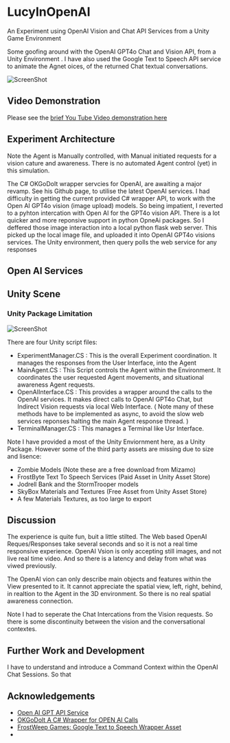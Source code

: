 # LucyInOpenAI
An Experiment using OpenAI Vision and Chat API Services from a Unity Game Environment 

Some goofing around with the OpenAI GPT4o Chat and Vision API, from a Unity Environment .
I have also used the Google Text to Speech API service to animate the Agnet oices, of the returned Chat textual conversations. 

![ScreenShot](OverviewPic2.PNG)

## Video Demonstration ##
Please see the [brief You Tube Video demonstration here](https://www.youtube.com/watch?v=rAbuMg2NdRY)  


## Experiment Architecture ##


Note the Agent is Manually controlled, with Manual initiated requests for a vision cature and awareness. There is no automated Agent control (yet) in this simulation.  

The C# OKGoDoIt wrapper servcies for OpenAI, are awaiting a major revamp. See his Github page, to utilise the latest OpenAI services. I had difficulty in getting the current provided C# wrapper API, to work with the Open AI GPT4o vision (image upload) models. So being impatient, I reverted to a pyhton intercation with Open AI for the GPT4o vision API. There is a lot quicker and more reponsive support in python OpneAi packages. So I deffered those image interaction into a local python flask web server. This picked up the local image file, and uploaded it into OpenAI GPT4o visions services.  The Unity environment, then query polls the web service for any responses      


##  Open AI Services ##


## Unity Scene  ##




### Unity Package Limitation ###



![ScreenShot](Warning.png)

There are four Unity script files:
- ExperimentManager.CS      :  This is the overall Experiment coordination. It manages the responses from the User Interface, into the Agent
- MainAgent.CS         :  This Script controls the Agent within the Environment. It coordinates the user requested Agent movements, and situational awareness Agent requests. 
- OpenAIInterface.CS     :  This provides a wrapper around the calls to the OpenAI services. It makes direct calls to OpenAI GPT4o Chat, but Indirect Vision requests via local Web Interface. ( Note many of these methods have to be implemented as async, to avoid the slow web services reponses halting the main Agent response thread. )   
-   TerminalManager.CS   :  This manages a Terminal like Usr Interface. 


Note I have provided a most of the Unity Enviornment here, as a Unity Package.  However some of the third party assets are missing due to size and lisence: 
- Zombie Models (Note these are a free download from Mizamo)      
- FrostByte Text To Speech Services (Paid Asset in Unity Asset Store)  
- Jodrell Bank and the StormTrooper models
- SkyBox Materials and Textures (Free Asset from Unity Asset Store) 
- A few Materials Textures, as too large to export  


## Discussion ##

The experience is quite fun, buit a little stilted. The Web based OpenAI Reques/Responses take several seconds and so it is not a real time responsive experience. OpenAI Vsion is only accepting still images, and not live real time video. And so there is a latency and delay from what was viwed previously.  

The OpenAI vion can only describe main objects and features within the View presented to it. It cannot appreciate the spatial view, left, right, behind, in realtion to the Agent in the 3D environment.  So there is no real spatial awareness connection. 

Note I had to seperate the Chat Intercations from the Vision requests. So there is some discontinuity between the vision and the conversational contextes. 






## Further Work and Development ##

I have to understand and introduce a Command Context within the OpenAI Chat Sessions. So that 


## Acknowledgements ##

- [Open AI GPT API Service](https://platform.openai.com/docs/api-reference/introduction)
- [OKGoDolt A C# Wrapper for OPEN AI Calls](https://github.com/OkGoDoIt/OpenAI-API-dotnet)
- [FrostWeep Games: Google Text to Speech Wrapper Asset]( https://assetstore.unity.com/packages/add-ons/machinelearning/text-to-speech-using-google-cloud-pro-115170#description)
-


